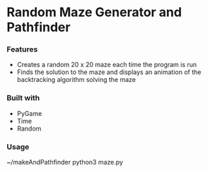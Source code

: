 # Random Maze Generator and Pathfinder

### Features
* Creates a random 20 x 20 maze each time the program is run
* Finds the solution to the maze and displays an animation of the backtracking algorithm solving the maze

### Built with
* PyGame
* Time
* Random

### Usage
~/makeAndPathfinder python3 maze.py
